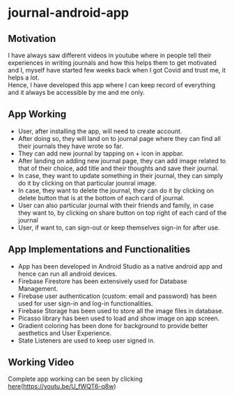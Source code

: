 # journal-android-app

## Motivation
I have always saw different videos in youtube where in people tell their experiences in writing journals and how this helps them to get motivated and I, myself have started few 
weeks back when I got Covid and trust me, it helps a lot.
<br/>
Hence, I have developed this app where I can keep record of everything and it always be accessible by me and me only.

## App Working
<ul>
  <li>User, after installing the app, will need to create account.</li>
  <li>After doing so, they will land on to journal page where they can find all their journals they have wrote so far.</li>
  <li>They can add new journal by tapping on + icon in appbar.</li>
  <li>After landing on adding new journal page, they can add image related to that of their choice, add title and their thoughts and save their journal.</li>
  <li>In case, they want to update something in their journal, they can simply do it by clicking on that particular jounral image.</li>
  <li>In case, they want to delete the journal, they can do it by clicking on delete button that is at the bottom of each card of journal.</li>
  <li>User can also particular journal with their friends and family, in case they want to, by clicking on share button on top right of each card of the journal</li>
  <li>User, if want to, can sign-out or keep themselves sign-in for after use.</li>
  
</ul>

## App Implementations and Functionalities
<ul>
  <li>App has been developed in Android Studio as a native android app and hence can run all android devices.</li>
  <li>Firebase Firestore has been extensively used for Database Management.</li>
  <li>Firebase user authentication (custom: email and password) has been used for user sign-in and log-in functionalities.</li>
  <li>Firebase Storage has been used to store all the image files in database.</li>
  <li>Picasso library has been used to load and show image on app screen.</li>
  <li>Gradient coloring has been done for background to provide better aesthetics and User Experience.</li>
  <li>State Listeners are used to keep user signed in.</li>
 </ul>
 
 ## Working Video
 
 Complete app working can be seen by clicking <a href="https://youtu.be/U_fWQT6-q8w">here</a>(https://youtu.be/U_fWQT6-q8w)
